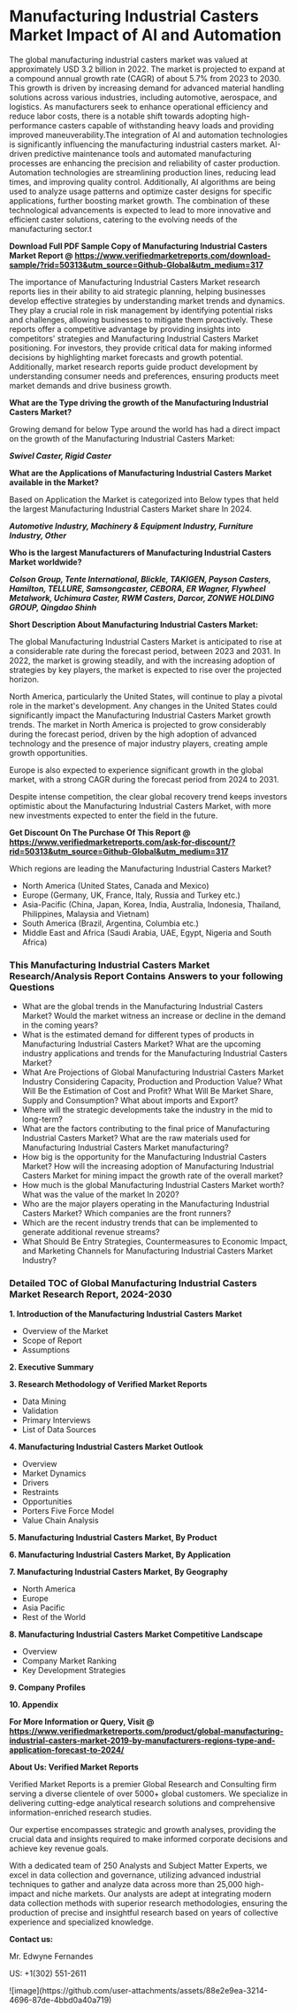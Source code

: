 <h1>Manufacturing Industrial Casters Market Impact of AI and Automation</h1>The global manufacturing industrial casters market was valued at approximately USD 3.2 billion in 2022. The market is projected to expand at a compound annual growth rate (CAGR) of about 5.7% from 2023 to 2030. This growth is driven by increasing demand for advanced material handling solutions across various industries, including automotive, aerospace, and logistics. As manufacturers seek to enhance operational efficiency and reduce labor costs, there is a notable shift towards adopting high-performance casters capable of withstanding heavy loads and providing improved maneuverability.The integration of AI and automation technologies is significantly influencing the manufacturing industrial casters market. AI-driven predictive maintenance tools and automated manufacturing processes are enhancing the precision and reliability of caster production. Automation technologies are streamlining production lines, reducing lead times, and improving quality control. Additionally, AI algorithms are being used to analyze usage patterns and optimize caster designs for specific applications, further boosting market growth. The combination of these technological advancements is expected to lead to more innovative and efficient caster solutions, catering to the evolving needs of the manufacturing sector.t</p><p id="" class=""><strong>Download Full PDF Sample Copy of Manufacturing Industrial Casters Market Report @ <a href="https://www.verifiedmarketreports.com/download-sample/?rid=50313&utm_source=Github-Global&utm_medium=317" target="_blank">https://www.verifiedmarketreports.com/download-sample/?rid=50313&utm_source=Github-Global&utm_medium=317</a></strong></p><p>The importance of&nbsp;Manufacturing Industrial Casters Market research reports lies in their ability to aid strategic planning, helping businesses develop effective strategies by understanding market trends and dynamics. They play a crucial role in risk management by identifying potential risks and challenges, allowing businesses to mitigate them proactively. These reports offer a competitive advantage by providing insights into competitors' strategies and Manufacturing Industrial Casters Market positioning. For investors, they provide critical data for making informed decisions by highlighting market forecasts and growth potential. Additionally, market research reports guide product development by understanding consumer needs and preferences, ensuring products meet market demands and drive business growth.</p><p><strong>What are the&nbsp;Type driving the growth of the Manufacturing Industrial Casters Market?</strong></p><p id="" class="">Growing demand for below Type around the world has had a direct impact on the growth of the Manufacturing Industrial Casters Market:</p><em><strong>Swivel Caster, Rigid Caster</strong></em></p><strong>What are the&nbsp;Applications&nbsp;of Manufacturing Industrial Casters Market available in the Market?</strong></p><p id="" class="">Based on Application the Market is categorized into Below types that held the largest Manufacturing Industrial Casters Market share In 2024.</p><em><strong>Automotive Industry, Machinery & Equipment Industry, Furniture Industry, Other</strong></em></p><strong>Who is the largest Manufacturers of Manufacturing Industrial Casters Market worldwide?</strong></p><p><em><strong>Colson Group, Tente International, Blickle, TAKIGEN, Payson Casters, Hamilton, TELLURE, Samsongcaster, CEBORA, ER Wagner, Flywheel Metalwork, Uchimura Caster, RWM Casters, Darcor, ZONWE HOLDING GROUP, Qingdao Shinh</strong></em></p><p id="" class=""><strong>Short Description About Manufacturing Industrial Casters Market:</strong></p><p>The global Manufacturing Industrial Casters Market is anticipated to rise at a considerable rate during the forecast period, between 2023 and 2031. In 2022, the market is growing steadily, and with the increasing adoption of strategies by key players, the market is expected to rise over the projected horizon.</p><p>North America, particularly the United States, will continue to play a pivotal role in the market's development. Any changes in the United States could significantly impact the Manufacturing Industrial Casters Market growth trends. The market in North America is projected to grow considerably during the forecast period, driven by the high adoption of advanced technology and the presence of major industry players, creating ample growth opportunities.</p><p>Europe is also expected to experience significant growth in the global market, with a strong CAGR during the forecast period from 2024 to 2031.</p><p>Despite intense competition, the clear global recovery trend keeps investors optimistic about the Manufacturing Industrial Casters Market, with more new investments expected to enter the field in the future.</p><p id="" class=""><strong>Get Discount On The Purchase Of This Report @ <a href="https://www.verifiedmarketreports.com/ask-for-discount/?rid=50313&utm_source=Github-Global&utm_medium=317" target="_blank">https://www.verifiedmarketreports.com/ask-for-discount/?rid=50313&utm_source=Github-Global&utm_medium=317</a></strong></p>Which regions are leading the Manufacturing Industrial Casters Market?</p><ul><li>North America (United States, Canada and Mexico)</li><li>Europe (Germany, UK, France, Italy, Russia and Turkey etc.)</li><li>Asia-Pacific (China, Japan, Korea, India, Australia, Indonesia, Thailand, Philippines, Malaysia and Vietnam)</li><li>South America (Brazil, Argentina, Columbia etc.)</li><li>Middle East and Africa (Saudi Arabia, UAE, Egypt, Nigeria and South Africa)</li></ul><h3 id="" class="">This Manufacturing Industrial Casters Market Research/Analysis Report Contains Answers to your following Questions</h3><ul><li>What are the global trends in the Manufacturing Industrial Casters Market? Would the market witness an increase or decline in the demand in the coming years?</li><li>What is the estimated demand for different types of products in Manufacturing Industrial Casters Market? What are the upcoming industry applications and trends for the Manufacturing Industrial Casters Market?</li><li>What Are Projections of Global Manufacturing Industrial Casters Market Industry Considering Capacity, Production and Production Value? What Will Be the Estimation of Cost and Profit? What Will Be Market Share, Supply and Consumption? What about imports and Export?</li><li>Where will the strategic developments take the industry in the mid to long-term?</li><li>What are the factors contributing to the final price of Manufacturing Industrial Casters Market? What are the raw materials used for Manufacturing Industrial Casters Market manufacturing?</li><li>How big is the opportunity for the Manufacturing Industrial Casters Market? How will the increasing adoption of Manufacturing Industrial Casters Market for mining impact the growth rate of the overall market?</li><li>How much is the global Manufacturing Industrial Casters Market worth? What was the value of the market In 2020?</li><li>Who are the major players operating in the Manufacturing Industrial Casters Market? Which companies are the front runners?</li><li>Which are the recent industry trends that can be implemented to generate additional revenue streams?</li><li>What Should Be Entry Strategies, Countermeasures to Economic Impact, and Marketing Channels for Manufacturing Industrial Casters Market Industry?</li></ul><h3 id="" class="">Detailed TOC of Global Manufacturing Industrial Casters Market Research Report, 2024-2030</h3><p id="" class=""><strong>1. Introduction of the Manufacturing Industrial Casters Market</strong></p><ul><li>Overview of the Market</li><li>Scope of Report</li><li>Assumptions</li></ul><p id="" class=""><strong>2. Executive Summary</strong></p><p id="" class=""><strong>3. Research Methodology of Verified Market Reports</strong></p><ul><li>Data Mining</li><li>Validation</li><li>Primary Interviews</li><li>List of Data Sources</li></ul><p id="" class=""><strong>4. Manufacturing Industrial Casters Market Outlook</strong></p><ul><li>Overview</li><li>Market Dynamics</li><li>Drivers</li><li>Restraints</li><li>Opportunities</li><li>Porters Five Force Model</li><li>Value Chain Analysis</li></ul><p id="" class=""><strong>5. Manufacturing Industrial Casters Market, By Product</strong></p><p id="" class=""><strong>6. Manufacturing Industrial Casters Market, By Application</strong></p><p id="" class=""><strong>7. Manufacturing Industrial Casters Market, By Geography</strong></p><ul><li>North America</li><li>Europe</li><li>Asia Pacific</li><li>Rest of the World</li></ul><p id="" class=""><strong>8. Manufacturing Industrial Casters Market Competitive Landscape</strong></p><ul><li>Overview</li><li>Company Market Ranking</li><li>Key Development Strategies</li></ul><p id="" class=""><strong>9. Company Profiles</strong></p><p id="" class=""><strong>10. Appendix</strong></p><p id="" class=""><strong>For More Information or Query, Visit @ <a href="https://www.verifiedmarketreports.com/product/global-manufacturing-industrial-casters-market-2019-by-manufacturers-regions-type-and-application-forecast-to-2024/" target="_blank">https://www.verifiedmarketreports.com/product/global-manufacturing-industrial-casters-market-2019-by-manufacturers-regions-type-and-application-forecast-to-2024/</a></strong></p><p id="" class=""><strong>About Us: Verified Market Reports</strong></p><p id="" class="">Verified Market Reports is a premier Global Research and Consulting firm serving a diverse clientele of over 5000+ global customers. We specialize in delivering cutting-edge analytical research solutions and comprehensive information-enriched research studies.</p><p id="" class="">Our expertise encompasses strategic and growth analyses, providing the crucial data and insights required to make informed corporate decisions and achieve key revenue goals.</p><p id="" class="">With a dedicated team of 250 Analysts and Subject Matter Experts, we excel in data collection and governance, utilizing advanced industrial techniques to gather and analyze data across more than 25,000 high-impact and niche markets. Our analysts are adept at integrating modern data collection methods with superior research methodologies, ensuring the production of precise and insightful research based on years of collective experience and specialized knowledge.</p><p id="" class=""><strong>Contact us:</strong></p><p id="" class="">Mr. Edwyne Fernandes</p><p id="" class="">US: +1(302) 551-2611</p>
![image](https://github.com/user-attachments/assets/88e2e9ea-3214-4696-87de-4bbd0a40a719)
